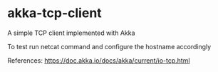 # akka-tcp-client
A simple TCP client implemented with Akka

To test run netcat command and configure the hostname accordingly

References: https://doc.akka.io/docs/akka/current/io-tcp.html
